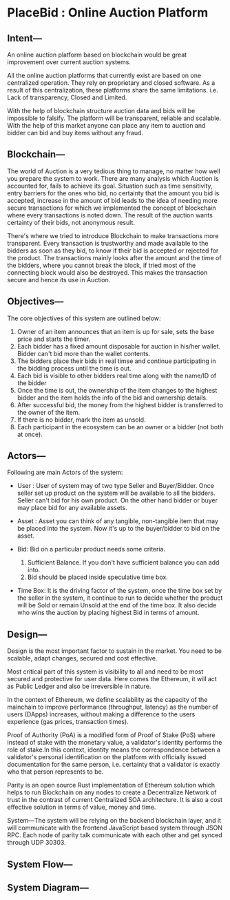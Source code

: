 # PlaceBid : Online Auction Platform

## Intent— 
An online auction platform based on blockchain would be great improvement over current auction systems.

All the online auction platforms that currently exist are based on one centralized operation. They rely on proprietary and closed software. As a result of this centralization, these platforms share the same limitations. i.e. Lack of transparency, Closed and Limited.

With the help of blockchain structure auction data and bids will be impossible to falsify. The platform will be transparent, reliable and scalable. With the help of this market anyone can place any item to auction and bidder can bid and buy items without any fraud.

## Blockchain— 
The world of Auction is a very tedious thing to manage, no matter how well you prepare the system to work. There are many analysis which Auction is accounted for, fails to achieve its goal. Situation such as time sensitivity, entry barriers for the ones who bid, no certainty that the amount you bid is accepted, increase in the amount of bid leads to the idea of needing more secure transactions for which we implemented the concept of blockchain where every transactions is noted down. The result of the auction wants certainty of their bids, not anonymous result.

There&#39;s where we tried to introduce Blockchain to make transactions more transparent. Every transaction is trustworthy and made available to the bidders as soon as they bid, to know if their bid is accepted or rejected for the product. The transactions mainly looks after the amount and the time of the bidders, where you cannot break the block, if tried most of the connecting block would also be destroyed. This makes the transaction secure and hence its use in Auction.

## Objectives— 
The core objectives of this system are outlined below:

1. Owner of an item announces that an item is up for sale, sets the base price and starts the timer.
2. Each bidder has a fixed amount disposable for auction in his/her wallet. Bidder can&#39;t bid more than the wallet contents.
3. The bidders place their bids in real timse and continue participating in the bidding process until the time is out.
4. Each bid is visible to other bidders real time along with the name/ID of the bidder
5. Once the time is out, the ownership of the item changes to the highest bidder and the item holds the info of the bid and ownership details.
6. After successful bid, the money from the highest bidder is transferred to the owner of the item.
7. If there is no bidder, mark the item as unsold.
8. Each participant in the ecosystem can be an owner or a bidder (not both at once).

## Actors—
Following are main Actors of the system:


- User : User of system may of two type Seller and Buyer/Bidder. Once seller set up product on the system will be available to all the bidders. Seller can&#39;t bid for his own product. On the other hand bidder or buyer may place bid for any available assets.
- Asset : Asset you can think of any tangible, non-tangible item that may be placed into the system. Now it&#39;s up to the buyer/bidder to bid on the asset.
- Bid: Bid on a particular product needs some criteria.

    1. Sufficient Balance. If you don&#39;t have sufficient balance you can add into.
    2. Bid should be placed inside speculative time box.

- Time Box: It is the driving factor of the system, once the time box set by the seller in the system, it continue to run to decide whether the product will be Sold or remain Unsold at the end of the time box. It also decide who wins the auction by placing highest Bid in terms of amount.

## Design—
Design is the most important factor to sustain in the market. You need to be scalable, adapt changes,  secured and cost effective.

Most critical part of this system is visibility to all and need to be most secured and protective for user data. Here comes the Ethereum, it will act as Public Ledger and also be irreversible in nature.

In the context of Ethereum, we define scalability as the capacity of the mainchain to improve performance (throughput, latency) as the number of users (DApps) increases, without making a difference to the users experience (gas prices, transaction times).

Proof of Authority (PoA) is a modified form of Proof of Stake (PoS) where instead of stake with the monetary value, a validator&#39;s identity performs the role of stake.In this context, identity means the correspondence between a validator&#39;s personal identification on the platform with officially issued documentation for the same person, i.e. certainty that a validator is exactly who that person represents to be.

Parity is an open source Rust implementation of Ethereum solution which helps to run Blockchain on any nodes to create a Decentralize Network of trust in the contrast of current Centralized SOA architecture. It is also a cost effective solution in terms of value, money and time.

System—The system will be relying on the backend blockchain layer, and it will communicate with the frontend JavaScript based system through JSON RPC. Each node of parity talk communicate with each other and get synced through UDP 30303.



## System Flow—


## System Diagram—

